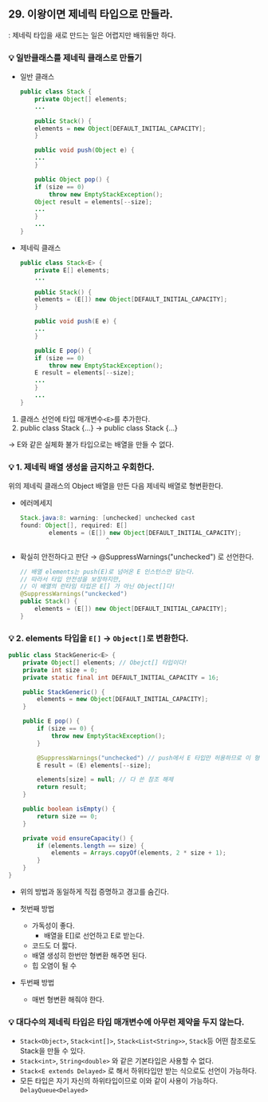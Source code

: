 ## 29. 이왕이면 제네릭 타입으로 만들라.

: 제네릭 타입을 새로 만드는 일은 어렵지만 배워둘만 하다.

### 💡 일반클래스를 제네릭 클래스로 만들기

- 일반 클래스

    ```java
    public class Stack {
        private Object[] elements;
        ...
    
        public Stack() {
        elements = new Object[DEFAULT_INITIAL_CAPACITY];
        }
    
        public void push(Object e) {
        ...
        }
    
        public Object pop() {
        if (size == 0)
            throw new EmptyStackException();
        Object result = elements[--size];
        ...
        }
        ...
    }
    ```

- 제네릭 클래스

    ```java
    public class Stack<E> {
        private E[] elements;
        ...
    
        public Stack() {
        elements = (E[]) new Object[DEFAULT_INITIAL_CAPACITY];
        }
    
        public void push(E e) {
        ...
        }
    
        public E pop() {
        if (size == 0)
            throw new EmptyStackException();
        E result = elements[--size];
        ...
        }
        ...
    }
    ```


1. 클래스 선언에 타입 매개변수`<E>`를 추가한다.
2. public class Stack {…} → public class Stack<E> {…}

→ E와 같은 실체화 불가 타입으로는 배열을 만들 수 없다.

### 💡 1. 제네릭 배열 생성을 금지하고 우회한다.

위의 제네릭 클래스의 Object 배열을 만든 다음 제네릭 배열로 형변환한다.

- 에러메세지

    ```java
    Stack.java:8: warning: [unchecked] unchecked cast
    found: Object[], required: E[]
            elements = (E[]) new Object[DEFAULT_INITIAL_CAPACITY];
                            ^
    ```

- 확실히 안전하다고 판단 → @SuppressWarnings("unchecked") 로 선언한다.

    ```java
    // 배열 elements는 push(E)로 넘어온 E 인스턴스만 담는다.
    // 따라서 타입 안전성을 보장하지만,
    // 이 배열의 런타임 타입은 E[] 가 아닌 Object[]다!
    @SuppressWarnings("unckecked")
    public Stack() {
        elements = (E[]) new Object[DEFAULT_INITIAL_CAPACITY];
    }
    ```


### 💡 2. elements 타입을 `E[]` → `Object[]`로 변환한다.

```java
public class StackGeneric<E> {
    private Object[] elements; // Obejct[] 타입이다!
    private int size = 0;
    private static final int DEFAULT_INITIAL_CAPACITY = 16;

    public StackGeneric() {
        elements = new Object[DEFAULT_INITIAL_CAPACITY];
    }

    public E pop() {
        if (size == 0) {
            throw new EmptyStackException();
        }

        @SuppressWarnings("unchecked") // push에서 E 타입만 허용하므로 이 형변환은 안전하다.
        E result = (E) elements[--size];

        elements[size] = null; // 다 쓴 참조 해제
        return result;
    }

    public boolean isEmpty() {
        return size == 0;
    }

    private void ensureCapacity() {
        if (elements.length == size) {
            elements = Arrays.copyOf(elements, 2 * size + 1);
        }
    }
}
```

- 위의 방법과 동일하게 직접 증명하고 경고를 숨긴다.

- 첫번째 방법

  - 가독성이 좋다.
    - 배열을 E[]로 선언하고 E로 받는다.
  - 코드도 더 짧다.
  - 배열 생성히 한번만 형변환 해주면 된다.
  - 힙 오염이 될 수
- 두번째 방법

  - 매번 형변환 해줘야 한다.

### 💡 대다수의 제네릭 타입은 타입 매개변수에 아무런 제약을 두지 않는다.

- `Stack<Object>`, `Stack<int[]>`, `Stack<List<String>>`, `Stack`등 어떤 참조로도 Stack을 만들 수 있다.
- `Stack<int>`, `String<double>` 와 같은 기본타입은 사용할 수 없다.
- `Stack<E extends Delayed>` 로 해서 하위타입만 받는 식으로도 선언이 가능하다.
- 모든 타입은 자기 자신의 하위타입이므로 이와 같이 사용이 가능하다. `DelayQueue<Delayed>`